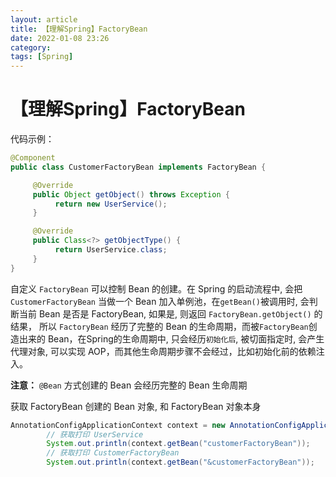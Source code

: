 ```yaml
---
layout: article  
title: 【理解Spring】FactoryBean  
date: 2022-01-08 23:26  
category:  
tags: [Spring]
---
```


# 【理解Spring】FactoryBean

代码示例：
```java
@Component
public class CustomerFactoryBean implements FactoryBean {

     @Override
     public Object getObject() throws Exception {
          return new UserService();
     }

     @Override
     public Class<?> getObjectType() {
          return UserService.class;
     }
}
```

自定义 `FactoryBean` 可以控制 Bean 的创建。在 Spring 的启动流程中, 会把 `CustomerFactoryBean` 当做一个 Bean 加入单例池，在`getBean()`被调用时, 会判断当前 Bean 是否是 FactoryBean, 如果是, 则返回 `FactoryBean.getObject()` 的结果，
所以 `FactoryBean` 经历了完整的 Bean 的生命周期，而被`FactoryBean`创造出来的 Bean，在Spring的生命周期中, 只会经历`初始化后`, 被切面指定时, 会产生代理对象, 可以实现 AOP，而其他生命周期步骤不会经过，比如初始化前的依赖注入。

**注意：** `@Bean` 方式创建的 Bean 会经历完整的 Bean 生命周期

获取 FactoryBean 创建的 Bean 对象, 和 FactoryBean 对象本身
```java
AnnotationConfigApplicationContext context = new AnnotationConfigApplicationContext(AppConfig.class);
        // 获取打印 UserService
        System.out.println(context.getBean("customerFactoryBean"));
        // 获取打印 CustomerFactoryBean
        System.out.println(context.getBean("&customerFactoryBean"));
```
